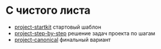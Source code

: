# C чистого листа

- [project-startkit](https://github.com/practicum-frontend-ad/lectures/tree/2-lecture-html-css-s-chistogo-lista/project-startkit) стартовый шаблон
- [project-step-by-step](https://github.com/practicum-frontend-ad/lectures/tree/2-lecture-html-css-s-chistogo-lista/project-step-by-step) решение задач проекта по шагам
- [project-canonical](https://github.com/practicum-frontend-ad/lectures/tree/2-lecture-html-css-s-chistogo-lista/project-canonical) финальный вариант